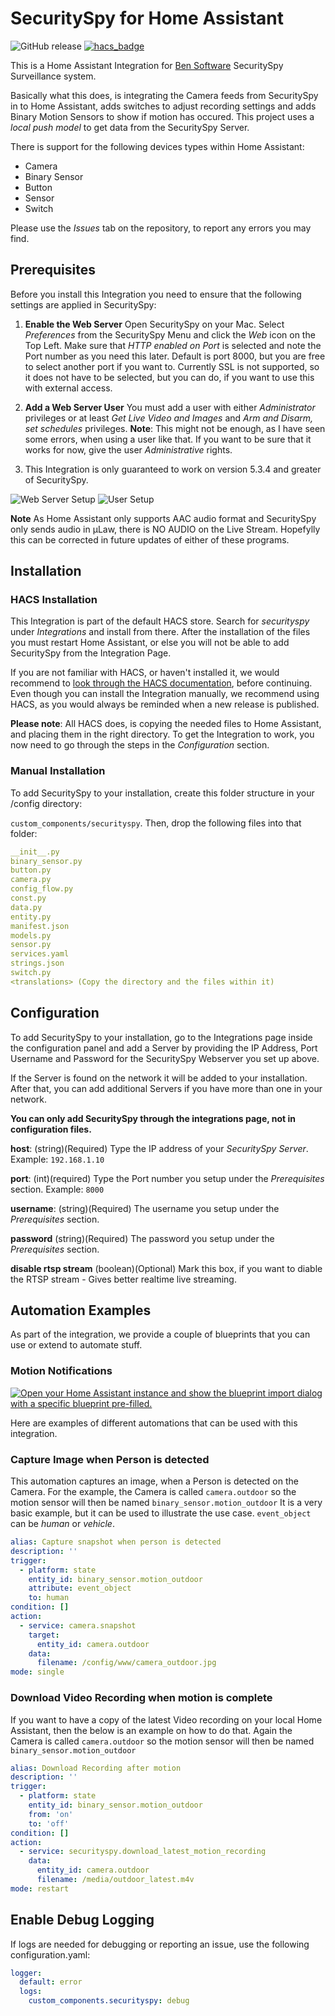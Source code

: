 # SecuritySpy for Home Assistant
![GitHub release](https://img.shields.io/github/release/briis/securityspy.svg?style=flat-square) [![hacs_badge](https://img.shields.io/badge/HACS-Default-orange.svg?style=flat-square)](https://github.com/custom-components/hacs)

This is a Home Assistant Integration for [Ben Software](https://www.bensoftware.com) SecuritySpy Surveillance system.

Basically what this does, is integrating the Camera feeds from SecuritySpy in to Home Assistant, adds switches to adjust recording settings and adds Binary Motion Sensors to show if motion has occured. This project uses a *local push model* to get data from the SecuritySpy Server.

There is support for the following devices types within Home Assistant:
* Camera
* Binary Sensor
* Button
* Sensor
* Switch

Please use the *Issues* tab on the repository, to report any errors you may find.

## Prerequisites

Before you install this Integration you need to ensure that the following settings are applied in SecuritySpy:

1. **Enable the Web Server** Open SecuritySpy on your Mac. Select *Preferences* from the SecuritySpy Menu and click the *Web* icon on the Top Left. Make sure that *HTTP enabled on Port* is selected and note the Port number as you need this later. Default is port 8000, but you are free to select another port if you want to. Currently SSL is not supported, so it does not have to be selected, but you can do, if you want to use this with external access.

2. **Add a Web Server User** You must add a user with either *Administrator* privileges or at least *Get Live Video and Images* and *Arm and Disarm, set schedules* privileges. **Note**: This might not be enough, as I have seen some errors, when using a user like that. If you want to be sure that it works for now, give the user *Administrative* rights.

3. This Integration is only guaranteed to work on version 5.3.4 and greater of SecuritySpy.

![Web Server Setup](https://github.com/briis/securityspy/blob/master/support_files/secspy_webserver_sm.png) ![User Setup](https://github.com/briis/securityspy/blob/master/support_files/secspy_users_sm.png)

**Note** As Home Assistant only supports AAC audio format and SecuritySpy only sends audio in µLaw, there is NO AUDIO on the Live Stream. Hopefylly this can be corrected in future updates of either of these programs.

## Installation

### HACS Installation
This Integration is part of the default HACS store. Search for *securityspy* under *Integrations* and install from there. After the installation of the files you must restart Home Assistant, or else you will not be able to add SecuritySpy from the Integration Page.

If you are not familiar with HACS, or haven't installed it, we would recommend to [look through the HACS documentation](https://hacs.xyz/), before continuing. Even though you can install the Integration manually, we recommend using HACS, as you would always be reminded when a new release is published.

**Please note**: All HACS does, is copying the needed files to Home Assistant, and placing them in the right directory. To get the Integration to work, you now need to go through the steps in the *Configuration* section.

### Manual Installation

To add SecuritySpy to your installation, create this folder structure in your /config directory:

`custom_components/securityspy`.
Then, drop the following files into that folder:

```yaml
__init__.py
binary_sensor.py
button.py
camera.py
config_flow.py
const.py
data.py
entity.py
manifest.json
models.py
sensor.py
services.yaml
strings.json
switch.py
<translations> (Copy the directory and the files within it)
```


## Configuration
To add SecuritySpy to your installation, go to the Integrations page inside the configuration panel and add a Server by providing the IP Address, Port Username and Password for the SecuritySpy Webserver you set up above.

If the Server is found on the network it will be added to your installation. After that, you can add additional Servers if you have more than one in your network.

**You can only add SecuritySpy through the integrations page, not in configuration files.**

**host**:
(string)(Required) Type the IP address of your *SecuritySpy Server*. Example: `192.168.1.10`

**port**:
(int)(required) Type the Port number you setup under the *Prerequisites* section. Example: `8000`

**username**:
(string)(Required) The username you setup under the *Prerequisites* section.

**password**
(string)(Required) The password you setup under the *Prerequisites* section.

**disable rtsp stream**
(boolean)(Optional) Mark this box, if you want to diable the RTSP stream - Gives better realtime live streaming.

## Automation Examples

As part of the integration, we provide a couple of blueprints that you can use or extend to automate stuff.

### Motion Notifications

[![Open your Home Assistant instance and show the blueprint import dialog with a specific blueprint pre-filled.](https://my.home-assistant.io/badges/blueprint_import.svg)](https://my.home-assistant.io/redirect/blueprint_import/?blueprint_url=https://raw.githubusercontent.com/briis/securityspy/master/blueprints/securityspy_push_notification_motion_event.yaml)


Here are examples of different automations that can be used with this integration.

### Capture Image when Person is detected

This automation captures an image, when a Person is detected on the Camera. For the example, the Camera is called `camera.outdoor` so the motion sensor will then be named `binary_sensor.motion_outdoor` It is a very basic example, but it can be used to illustrate the use case. `event_object` can be *human* or *vehicle*.

```yaml
alias: Capture snapshot when person is detected
description: ''
trigger:
  - platform: state
    entity_id: binary_sensor.motion_outdoor
    attribute: event_object
    to: human
condition: []
action:
  - service: camera.snapshot
    target:
      entity_id: camera.outdoor
    data:
      filename: /config/www/camera_outdoor.jpg
mode: single
```

### Download Video Recording when motion is complete

If you want to have a copy of the latest Video recording on your local Home Assistant, then the below is an example on how to do that. Again the Camera is called `camera.outdoor` so the motion sensor will then be named `binary_sensor.motion_outdoor`

```yaml
alias: Download Recording after motion
description: ''
trigger:
  - platform: state
    entity_id: binary_sensor.motion_outdoor
    from: 'on'
    to: 'off'
condition: []
action:
  - service: securityspy.download_latest_motion_recording
    data:
      entity_id: camera.outdoor
      filename: /media/outdoor_latest.m4v
mode: restart
```

## Enable Debug Logging
If logs are needed for debugging or reporting an issue, use the following configuration.yaml:
```yaml
logger:
  default: error
  logs:
    custom_components.securityspy: debug
```

